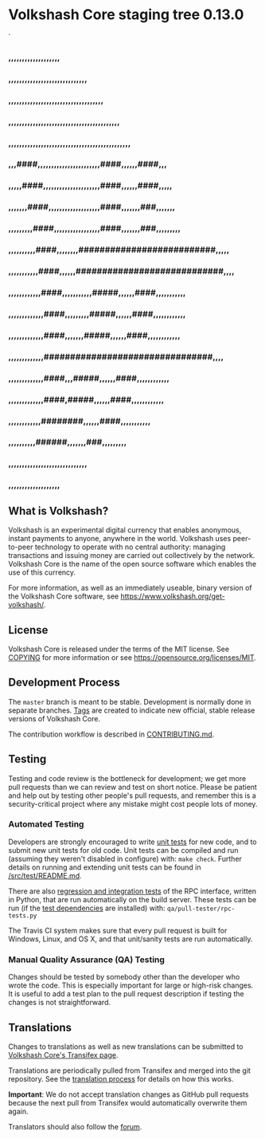 Volkshash Core staging tree 0.13.0
===============================

`                                                                                
###                               ,,,,,,,,,,,,,,,,,,,                              
###                          ,,,,,,,,,,,,,,,,,,,,,,,,,,,,,                         
###                       ,,,,,,,,,,,,,,,,,,,,,,,,,,,,,,,,,,,                      
###                    ,,,,,,,,,,,,,,,,,,,,,,,,,,,,,,,,,,,,,,,,,                   
###                  ,,,,,,,,,,,,,,,,,,,,,,,,,,,,,,,,,,,,,,,,,,,,,                 
###                 ,,,####,,,,,,,,,,,,,,,,,,,,,,,####,,,,,,####,,,                
###                ,,,,,####,,,,,,,,,,,,,,,,,,,,,####,,,,,,####,,,,,               
###               ,,,,,,,####,,,,,,,,,,,,,,,,,,,####,,,,,,,###,,,,,,,              
###              ,,,,,,,,,####,,,,,,,,,,,,,,,,,####,,,,,,,###,,,,,,,,,             
###              ,,,,,,,,,,####,,,,,,,,##########################,,,,,             
###              ,,,,,,,,,,,####,,,,,,############################,,,,             
###              ,,,,,,,,,,,,####,,,,,,,,,,,#####,,,,,,####,,,,,,,,,,,             
###              ,,,,,,,,,,,,,####,,,,,,,,,#####,,,,,,####,,,,,,,,,,,,             
###               ,,,,,,,,,,,,,####,,,,,,,#####,,,,,,####,,,,,,,,,,,,              
###                ,,,,,,,,,,,,,################################,,,,               
###                 ,,,,,,,,,,,,,####,,,#####,,,,,,####,,,,,,,,,,,,                
###                  ,,,,,,,,,,,,,####,#####,,,,,,####,,,,,,,,,,,,                 
###                    ,,,,,,,,,,,,########,,,,,,####,,,,,,,,,,,                   
###                       ,,,,,,,,,,######,,,,,,,###,,,,,,,,,                      
###                          ,,,,,,,,,,,,,,,,,,,,,,,,,,,,,                         
###                               ,,,,,,,,,,,,,,,,,,,                              




What is Volkshash?
----------------

Volkshash is an experimental digital currency that enables anonymous, instant
payments to anyone, anywhere in the world. Volkshash uses peer-to-peer technology
to operate with no central authority: managing transactions and issuing money
are carried out collectively by the network. Volkshash Core is the name of the open
source software which enables the use of this currency.

For more information, as well as an immediately useable, binary version of
the Volkshash Core software, see https://www.volkshash.org/get-volkshash/.


License
-------

Volkshash Core is released under the terms of the MIT license. See [COPYING](COPYING) for more
information or see https://opensource.org/licenses/MIT.

Development Process
-------------------

The `master` branch is meant to be stable. Development is normally done in separate branches.
[Tags](https://github.com/volkshashpay/volkshash/tags) are created to indicate new official,
stable release versions of Volkshash Core.

The contribution workflow is described in [CONTRIBUTING.md](CONTRIBUTING.md).

Testing
-------

Testing and code review is the bottleneck for development; we get more pull
requests than we can review and test on short notice. Please be patient and help out by testing
other people's pull requests, and remember this is a security-critical project where any mistake might cost people
lots of money.

### Automated Testing

Developers are strongly encouraged to write [unit tests](src/test/README.md) for new code, and to
submit new unit tests for old code. Unit tests can be compiled and run
(assuming they weren't disabled in configure) with: `make check`. Further details on running
and extending unit tests can be found in [/src/test/README.md](/src/test/README.md).

There are also [regression and integration tests](/qa) of the RPC interface, written
in Python, that are run automatically on the build server.
These tests can be run (if the [test dependencies](/qa) are installed) with: `qa/pull-tester/rpc-tests.py`

The Travis CI system makes sure that every pull request is built for Windows, Linux, and OS X, and that unit/sanity tests are run automatically.

### Manual Quality Assurance (QA) Testing

Changes should be tested by somebody other than the developer who wrote the
code. This is especially important for large or high-risk changes. It is useful
to add a test plan to the pull request description if testing the changes is
not straightforward.

Translations
------------

Changes to translations as well as new translations can be submitted to
[Volkshash Core's Transifex page](https://www.transifex.com/projects/p/volkshash/).

Translations are periodically pulled from Transifex and merged into the git repository. See the
[translation process](doc/translation_process.md) for details on how this works.

**Important**: We do not accept translation changes as GitHub pull requests because the next
pull from Transifex would automatically overwrite them again.

Translators should also follow the [forum](https://www.volkshash.org/forum/topic/volkshash-worldwide-collaboration.88/).
